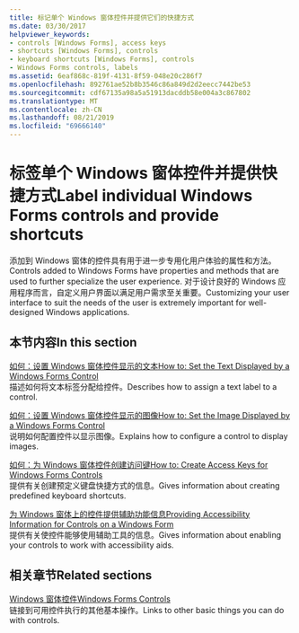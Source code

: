 ```yaml
---
title: 标记单个 Windows 窗体控件并提供它们的快捷方式
ms.date: 03/30/2017
helpviewer_keywords:
- controls [Windows Forms], access keys
- shortcuts [Windows Forms], controls
- keyboard shortcuts [Windows Forms], controls
- Windows Forms controls, labels
ms.assetid: 6eaf868c-819f-4131-8f59-048e20c286f7
ms.openlocfilehash: 892761ae52b8b3546c86a849d2d2eecc7442be53
ms.sourcegitcommit: cdf67135a98a5a51913dacddb58e004a3c867802
ms.translationtype: MT
ms.contentlocale: zh-CN
ms.lasthandoff: 08/21/2019
ms.locfileid: "69666140"
---
```

# <a name="label-individual-windows-forms-controls-and-provide-shortcuts"></a><span data-ttu-id="74ee3-102">标签单个 Windows 窗体控件并提供快捷方式</span><span class="sxs-lookup"><span data-stu-id="74ee3-102">Label individual Windows Forms controls and provide shortcuts</span></span>

<span data-ttu-id="74ee3-103">添加到 Windows 窗体的控件具有用于进一步专用化用户体验的属性和方法。</span><span class="sxs-lookup"><span data-stu-id="74ee3-103">Controls added to Windows Forms have properties and methods that are used to further specialize the user experience.</span></span> <span data-ttu-id="74ee3-104">对于设计良好的 Windows 应用程序而言，自定义用户界面以满足用户需求至关重要。</span><span class="sxs-lookup"><span data-stu-id="74ee3-104">Customizing your user interface to suit the needs of the user is extremely important for well-designed Windows applications.</span></span>

## <a name="in-this-section"></a><span data-ttu-id="74ee3-105">本节内容</span><span class="sxs-lookup"><span data-stu-id="74ee3-105">In this section</span></span>

<span data-ttu-id="74ee3-106">[如何：设置 Windows 窗体控件显示的文本](how-to-set-the-text-displayed-by-a-windows-forms-control.md)</span><span class="sxs-lookup"><span data-stu-id="74ee3-106">[How to: Set the Text Displayed by a Windows Forms Control](how-to-set-the-text-displayed-by-a-windows-forms-control.md)</span></span>\
<span data-ttu-id="74ee3-107">描述如何将文本标签分配给控件。</span><span class="sxs-lookup"><span data-stu-id="74ee3-107">Describes how to assign a text label to a control.</span></span>

<span data-ttu-id="74ee3-108">[如何：设置 Windows 窗体控件显示的图像](how-to-set-the-image-displayed-by-a-windows-forms-control.md)</span><span class="sxs-lookup"><span data-stu-id="74ee3-108">[How to: Set the Image Displayed by a Windows Forms Control](how-to-set-the-image-displayed-by-a-windows-forms-control.md)</span></span>\
<span data-ttu-id="74ee3-109">说明如何配置控件以显示图像。</span><span class="sxs-lookup"><span data-stu-id="74ee3-109">Explains how to configure a control to display images.</span></span>

<span data-ttu-id="74ee3-110">[如何：为 Windows 窗体控件创建访问键](how-to-create-access-keys-for-windows-forms-controls.md)</span><span class="sxs-lookup"><span data-stu-id="74ee3-110">[How to: Create Access Keys for Windows Forms Controls](how-to-create-access-keys-for-windows-forms-controls.md)</span></span>\
<span data-ttu-id="74ee3-111">提供有关创建预定义键盘快捷方式的信息。</span><span class="sxs-lookup"><span data-stu-id="74ee3-111">Gives information about creating predefined keyboard shortcuts.</span></span>

<span data-ttu-id="74ee3-112">[为 Windows 窗体上的控件提供辅助功能信息](providing-accessibility-information-for-controls-on-a-windows-form.md)</span><span class="sxs-lookup"><span data-stu-id="74ee3-112">[Providing Accessibility Information for Controls on a Windows Form](providing-accessibility-information-for-controls-on-a-windows-form.md)</span></span>\
<span data-ttu-id="74ee3-113">提供有关使控件能够使用辅助工具的信息。</span><span class="sxs-lookup"><span data-stu-id="74ee3-113">Gives information about enabling your controls to work with accessibility aids.</span></span>

## <a name="related-sections"></a><span data-ttu-id="74ee3-114">相关章节</span><span class="sxs-lookup"><span data-stu-id="74ee3-114">Related sections</span></span>

<span data-ttu-id="74ee3-115">[Windows 窗体控件](index.md)</span><span class="sxs-lookup"><span data-stu-id="74ee3-115">[Windows Forms Controls](index.md)</span></span>\
<span data-ttu-id="74ee3-116">链接到可用控件执行的其他基本操作。</span><span class="sxs-lookup"><span data-stu-id="74ee3-116">Links to other basic things you can do with controls.</span></span>